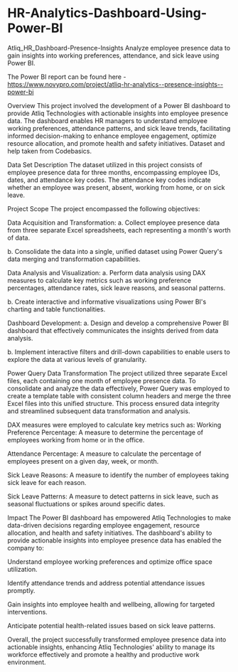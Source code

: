 # HR-Analytics-Dashboard-Using-Power-BI

Atliq_HR_Dashboard-Presence-Insights
Analyze employee presence data to gain insights into working preferences, attendance, and sick leave using Power BI.

The Power BI report can be found here -https://www.novypro.com/project/atliq-hr-analytics--presence-insights--power-bi

Overview
This project involved the development of a Power BI dashboard to provide Atliq Technologies with actionable insights into employee presence data. The dashboard enables HR managers to understand employee working preferences, attendance patterns, and sick leave trends, facilitating informed decision-making to enhance employee engagement, optimize resource allocation, and promote health and safety initiatives. Dataset and help taken from Codebasics.

Data Set Description
The dataset utilized in this project consists of employee presence data for three months, encompassing employee IDs, dates, and attendance key codes. The attendance key codes indicate whether an employee was present, absent, working from home, or on sick leave.

Project Scope
The project encompassed the following objectives:

Data Acquisition and Transformation:
a. Collect employee presence data from three separate Excel spreadsheets, each representing a month's worth of data.

b. Consolidate the data into a single, unified dataset using Power Query's data merging and transformation capabilities.

Data Analysis and Visualization:
a. Perform data analysis using DAX measures to calculate key metrics such as working preference percentages, attendance rates, sick leave reasons, and seasonal patterns.

b. Create interactive and informative visualizations using Power BI's charting and table functionalities.

Dashboard Development:
a. Design and develop a comprehensive Power BI dashboard that effectively communicates the insights derived from data analysis.

b. Implement interactive filters and drill-down capabilities to enable users to explore the data at various levels of granularity.

Power Query Data Transformation
The project utilized three separate Excel files, each containing one month of employee presence data. To consolidate and analyze the data effectively, Power Query was employed to create a template table with consistent column headers and merge the three Excel files into this unified structure. This process ensured data integrity and streamlined subsequent data transformation and analysis.

DAX measures were employed to calculate key metrics such as:
Working Preference Percentage: A measure to determine the percentage of employees working from home or in the office.

Attendance Percentage: A measure to calculate the percentage of employees present on a given day, week, or month.

Sick Leave Reasons: A measure to identify the number of employees taking sick leave for each reason.

Sick Leave Patterns: A measure to detect patterns in sick leave, such as seasonal fluctuations or spikes around specific dates.

Impact
The Power BI dashboard has empowered Atliq Technologies to make data-driven decisions regarding employee engagement, resource allocation, and health and safety initiatives. The dashboard's ability to provide actionable insights into employee presence data has enabled the company to:

Understand employee working preferences and optimize office space utilization.

Identify attendance trends and address potential attendance issues promptly.

Gain insights into employee health and wellbeing, allowing for targeted interventions.

Anticipate potential health-related issues based on sick leave patterns.

Overall, the project successfully transformed employee presence data into actionable insights, enhancing Atliq Technologies' ability to manage its workforce effectively and promote a healthy and productive work environment.

